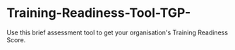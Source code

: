 # Training-Readiness-Tool-TGP-
Use this brief assessment tool to get your organisation's Training Readiness Score.
